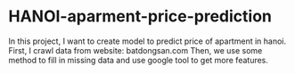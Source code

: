 # HANOI-aparment-price-prediction
In this project, I want to create model to predict price of apartment in hanoi. 
First, I crawl data from website: batdongsan.com
Then, we use some method to fill in missing data and use google tool to get more features.
